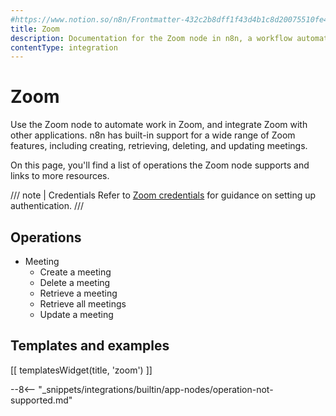 ```yaml
---
#https://www.notion.so/n8n/Frontmatter-432c2b8dff1f43d4b1c8d20075510fe4
title: Zoom
description: Documentation for the Zoom node in n8n, a workflow automation platform. Includes details of operations and configuration, and links to examples and credentials information.
contentType: integration
---
```


# Zoom

Use the Zoom node to automate work in Zoom, and integrate Zoom with other applications. n8n has built-in support for a wide range of Zoom features, including creating, retrieving, deleting, and updating meetings. 

On this page, you'll find a list of operations the Zoom node supports and links to more resources.

/// note | Credentials
Refer to [Zoom credentials](/integrations/builtin/credentials/zoom/) for guidance on setting up authentication. 
///

## Operations

* Meeting
    * Create a meeting
    * Delete a meeting
    * Retrieve a meeting
    * Retrieve all meetings
    * Update a meeting

## Templates and examples

<!-- see https://www.notion.so/n8n/Pull-in-templates-for-the-integrations-pages-37c716837b804d30a33b47475f6e3780 -->
[[ templatesWidget(title, 'zoom') ]]

--8<-- "_snippets/integrations/builtin/app-nodes/operation-not-supported.md"
